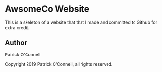 # AwsomeCo Website

This is a skeleton of a website that that I made and committed to Github for 
extra credit. 

## Author

Patrick O'Connell


Copyright 2019 Patrick O'Connell, all rights reserved.
 